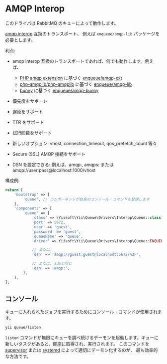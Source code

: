 AMQP Interop
============

このドライバは RabbitMQ のキューによって動作します。

[amqp interop](https://github.com/queue-interop/queue-interop#amqp-interop) 互換のトランスポート、
例えば `enqueue/amqp-lib` パッケージを必要とします。

利点:

* amqp interop 互換のトランスポートであれば、何でも動作します。例えば、

    * [PHP amqp extension](https://github.com/pdezwart/php-amqp) に基づく [enqueue/amqp-ext](https://github.com/php-enqueue/amqp-ext)
    * [php-amqplib/php-amqplib](https://github.com/php-amqplib/php-amqplib) に基づく [enqueue/amqp-lib](https://github.com/php-enqueue/amqp-lib)
    * [bunny](https://github.com/jakubkulhan/bunny) に基づく [enqueue/amqp-bunny](https://github.com/php-enqueue/amqp-bunny)

* 優先度をサポート
* 遅延をサポート
* TTR をサポート
* 試行回数をサポート
* 新しいオプション: vhost, connection_timeout, qos_prefetch_count 等々
* Secure (SSL) AMQP 接続をサポート
* DSN を設定できる: 例えば、amqp:, amqps: または amqp://user:pass@localhost:1000/vhost

構成例:

```php
return [
    'bootstrap' => [
        'queue', // コンポーネントが自身のコンソール・コマンドを登録します
    ],
    'components' => [
        'queue' => [
            'class' => \Yiisoft\Yii\Queue\Drivers\Interop\Queue::class,
            'port' => 5672,
            'user' => 'guest',
            'password' => 'guest',
            'queueName' => 'queue',
            'driver' => Yiisoft\Yii\Queue\Drivers\Interop\Queue::ENQUEUE_AMQP_LIB,

            // または
            'dsn' => 'amqp://guest:guest@localhost:5672/%2F',

            // または、上記と同じ
            'dsn' => 'amqp:',
        ],
    ],
];
```

コンソール
----------

キューに入れられたジョブを実行するためにコンソール・コマンドが使用されます。

```sh
yii queue/listen
```

`listen` コマンドが無限にキューを調べ続けるデーモンを起動します。キューに新しいタスクがあると、即座に取得され、実行されます。
このコマンドを [supervisor](worker.md#supervisor) または [systemd](worker.md#systemd) によって適切にデーモン化するのが、
最も効率的な方法です。
